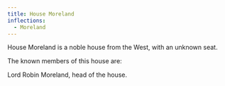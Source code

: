```yaml
---
title: House Moreland
inflections:
  - Moreland
---
```


House Moreland is a noble house from the West, with an unknown seat.

The known members of this house are:

Lord Robin Moreland, head of the house.


